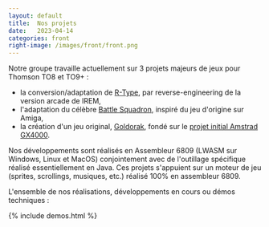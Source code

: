 ```yaml
---
layout: default
title:  Nos projets
date:   2023-04-14
categories: front
right-image: /images/front/front.png
---
```


Notre groupe travaille actuellement sur 3 projets majeurs de jeux pour Thomson TO8 et TO9+ :

- la conversion/adaptation de [R-Type](/r-type.html), par reverse-engineering de la version arcade de IREM,
- l'adaptation du célèbre [Battle Squadron](https://www.youtube.com/watch?v=P2Igl7zKvjM), inspiré du jeu d'origine sur Amiga,
- la création d'un jeu original, [Goldorak](/goldorak.html), fondé sur le [projet initial Amstrad GX4000](https://amigamuseum.emu-france.info/Fichiers/sites/Goldorak_CPC/Goldorak_CPC.html).

Nos développements sont réalisés en Assembleur 6809 (LWASM sur Windows, Linux et MacOS) conjointement avec de l'outillage spécifique réalisé essentiellement en Java.
Ces projets s'appuient sur un moteur de jeu (sprites, scrollings, musiques, etc.) réalisé 100% en assembleur 6809.


L'ensemble de nos réalisations, développements en cours ou démos techniques :

<!-- <style>
    .front-demos LI { display : inline ; white-space: nowrap }
    .front-demos LI:before { content : '/' }
</style> -->

<div class="front-demos">
{% include demos.html %}
</div>
